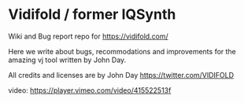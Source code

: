 # Vidifold / former IQSynth
Wiki and Bug report repo for https://vidifold.com/

Here we write about bugs, recommodations and improvements for the amazing vj tool written by John Day.

All credits and licenses are by John Day https://twitter.com/VIDIFOLD



video: https://player.vimeo.com/video/415522513f
